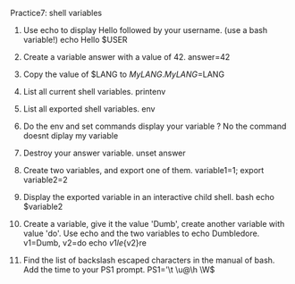 Practice7: shell variables

1. Use echo to display Hello followed by your username. (use a bash variable!)
	echo Hello $USER


2. Create a variable answer with a value of 42.
	answer=42


3. Copy the value of $LANG to $MyLANG.
	MyLANG=$LANG


4. List all current shell variables.
	printenv


5. List all exported shell variables.
	env 


6. Do the env and set commands display your variable ?
	No the command doesnt diplay my variable


6. Destroy your answer variable.
	unset answer


7. Create two variables, and export one of them.
	variable1=1; export variable2=2


8. Display the exported variable in an interactive child shell.
	bash
	echo $variable2


9. Create a variable, give it the value 'Dumb', create another variable with value 'do'. Use echo and the two variables to echo Dumbledore.
	v1=Dumb, v2=do
	echo ${v1}le${v2}re
	
		
10. Find the list of backslash escaped characters in the manual of bash. Add the time to your PS1 prompt.
	PS1='\t \u@\h \W$ 
